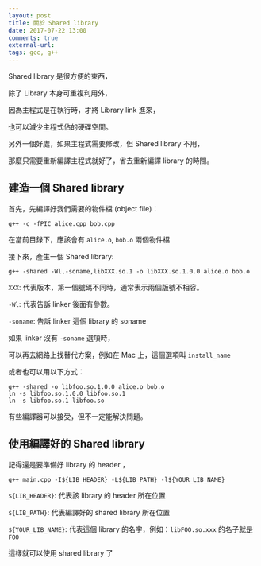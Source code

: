 ```yaml
---
layout: post
title: 關於 Shared library
date: 2017-07-22 13:00
comments: true
external-url:
tags: gcc, g++
---
```


Shared library 是很方便的東西，

除了 Library 本身可重複利用外，

因為主程式是在執行時，才將 Library link 進來，

也可以減少主程式佔的硬碟空間。

另外一個好處，如果主程式需要修改，但 Shared library 不用，

那麼只需要重新編譯主程式就好了，省去重新編譯 library 的時間。

## 建造一個 Shared library 

首先，先編譯好我們需要的物件檔 (object file)：

```
g++ -c -fPIC alice.cpp bob.cpp
```

在當前目錄下，應該會有 `alice.o`, `bob.o` 兩個物件檔

接下來，產生一個 Shared library:

```
g++ -shared -Wl,-soname,libXXX.so.1 -o libXXX.so.1.0.0 alice.o bob.o
```

`XXX`: 代表版本，第一個號碼不同時，通常表示兩個版號不相容。

`-Wl`: 代表告訴 linker 後面有參數。

`-soname`: 告訴 linker 這個 library 的 soname

如果 linker 沒有 `-soname` 選項時，

可以再去網路上找替代方案，例如在 Mac 上，這個選項叫 `install_name`

或者也可以用以下方式：

```
g++ -shared -o libfoo.so.1.0.0 alice.o bob.o
ln -s libfoo.so.1.0.0 libfoo.so.1
ln -s libfoo.so.1 libfoo.so
```

有些編譯器可以接受，但不一定能解決問題。

## 使用編譯好的 Shared library

記得還是要準備好 library 的 header ，

```
g++ main.cpp -I${LIB_HEADER} -L${LIB_PATH} -l${YOUR_LIB_NAME}
```

`${LIB_HEADER}`: 代表該 library 的 header 所在位置

`${LIB_PATH}`: 代表編譯好的 shared library 所在位置

`${YOUR_LIB_NAME}`: 代表這個 library 的名字，例如：`libFOO.so.xxx` 的名子就是 `FOO`

這樣就可以使用 shared library 了

